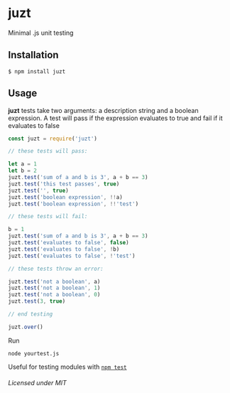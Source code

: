 # juzt
Minimal .js unit testing


## Installation

```shell
$ npm install juzt
```


## Usage

**juzt** tests take two arguments: a description string and a boolean expression.
A test will pass if the expression evaluates to true and fail if it evaluates to false

```javascript
const juzt = require('juzt')

// these tests will pass:

let a = 1
let b = 2
juzt.test('sum of a and b is 3', a + b == 3)
juzt.test('this test passes', true)
juzt.test('', true)
juzt.test('boolean expression', !!a)
juzt.test('boolean expression', !!'test')

// these tests will fail:

b = 1
juzt.test('sum of a and b is 3', a + b == 3)
juzt.test('evaluates to false', false)
juzt.test('evaluates to false', !b)
juzt.test('evaluates to false', !'test')

// these tests throw an error:

juzt.test('not a boolean', a)
juzt.test('not a boolean', 1)
juzt.test('not a boolean', 0)
juzt.test(3, true)

// end testing

juzt.over()
```

Run
```shell
node yourtest.js
```

Useful for testing modules with [`npm test`](https://docs.npmjs.com/cli/test)

###### Licensed under MIT
